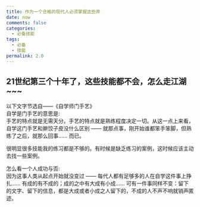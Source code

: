 ```yaml
---
title: 作为一个合格的现代人必须掌握这些井
date: now
comments: false
categories:
  - 必备技能
tags:
  - 必备
  - 技能
permalink: 2.0
---
```


## 21世纪第三个十年了，这些技能都不会，怎么走江湖~~~

以下文字节选自——《自学师门手艺》  
自学是门手艺的意思是:  
手艺的特点就是无需天分。手艺的特点就是熟练程度决定一切。从这一点上来看，自学这门手艺和擀饺子皮没什么区别 —— 就那点事，刚开始谁都笨手笨脚，但熟练了之后，就那么回事…… 而已。

很明显很多技能我的练习都是不够的。有时候是缺乏练习的案例，这时候应该主动去找一些案例。

怎么看一个人成功与否:  
因为这事人类从起点开始就没变过 —— 每代人都有足够多的人在自学这件事上挣扎…… 有成的有不成的；成的之中有大成有小成…… 可有一件事同样不变：留下的文字、留下的信息，都是大成或者小成之人留下的，不成的人不声不响就销声匿迹。
